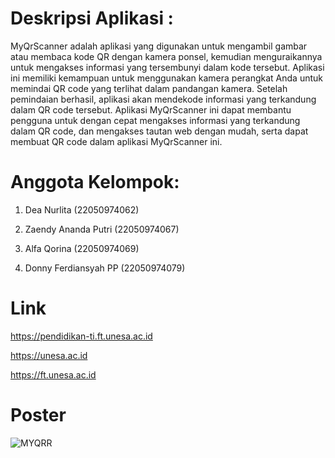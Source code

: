 # Deskripsi Aplikasi : 

MyQrScanner adalah aplikasi yang digunakan untuk mengambil gambar atau membaca kode QR dengan kamera ponsel, kemudian menguraikannya untuk mengakses informasi yang tersembunyi dalam kode tersebut.
Aplikasi ini memiliki kemampuan untuk menggunakan kamera perangkat Anda untuk memindai QR code yang terlihat dalam pandangan kamera.
Setelah pemindaian berhasil, aplikasi akan mendekode informasi yang terkandung dalam QR code tersebut.
Aplikasi MyQrScanner ini dapat membantu pengguna untuk dengan cepat mengakses informasi yang terkandung dalam QR code, dan mengakses tautan web dengan mudah, serta dapat membuat QR code dalam aplikasi MyQrScanner ini.

# Anggota Kelompok:

1. Dea Nurlita (22050974062) 

2. Zaendy Ananda Putri (22050974067) 

3. Alfa Qorina (22050974069) 

4. Donny Ferdiansyah PP (22050974079)

# Link

https://pendidikan-ti.ft.unesa.ac.id

https://unesa.ac.id

https://ft.unesa.ac.id

# Poster

![MYQRR](https://github.com/kelompok8pemob/QRScanner/assets/152490100/033d78d3-83b1-4518-92a1-369e129ce23d)

